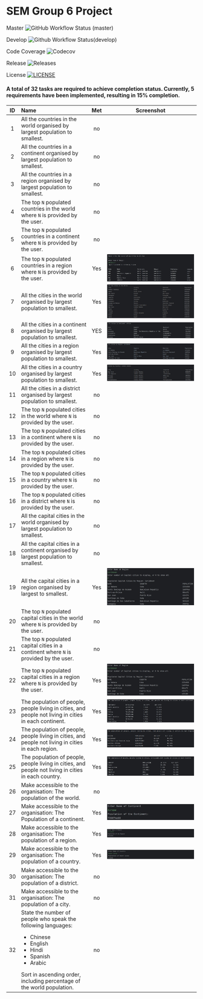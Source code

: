 # SEM Group 6 Project

Master ![GitHub Workflow Status (master)](https://img.shields.io/github/actions/workflow/status/KelvinPompey-40718390/sem-project-group6/main.yml?branch=master)

Develop ![Github Workflow Status(develop)](https://img.shields.io/github/actions/workflow/status/KelvinPompey-40718390/sem-project-group6/main.yml?branch=develop)

Code Coverage ![Codecov](https://img.shields.io/codecov/c/github/KelvinPompey-40718390/sem-project-group6)

Release ![Releases](https://img.shields.io/github/release/KelvinPompey-40718390/sem-project-group6/all?style=flat-square)

License [![LICENSE](https://img.shields.io/github/license/KelvinPompey-40718390/sem-project-group6?style=flat-square)](https://github.com/KelvinPompey-40718390/sem-project-group6/blob/master/LICENSE)

#### A total of 32 tasks are required to achieve completion status. Currently, 5 requirements have been implemented, resulting in 15% completion.

| ID | Name                                                                                                                                                                                                                       | Met | Screenshot |  
|:--:|:---------------------------------------------------------------------------------------------------------------------------------------------------------------------------------------------------------------------------|:---:|:----------:|  
| 1  | All the countries in the world organised by largest population to smallest.                                                                                                                                                | no  |            |  
| 2  | All the countries in a continent organised by largest population to smallest.                                                                                                                                              | no  |            |  
| 3  | All the countries in a region organised by largest population to smallest.                                                                                                                                                 | no  |            |  
| 4  | The top  `N`  populated countries in the world where  `N`  is provided by the user.                                                                                                                                        | no  |            |  
| 5  | The top  `N`  populated countries in a continent where  `N`  is provided by the user.                                                                                                                                      | no  |            |  
| 6  | The top  `N`  populated countries in a region where  `N`  is provided by the user.                                                                                                                                         | Yes |   ![uc6.jpg](screenshots%2Fuc6.jpg)         |  
| 7  | All the cities in the world organised by largest population to smallest.                                                                                                                                                   | Yes |   ![uc7.jpg](screenshots%2Fuc7.jpg)         | 
| 8  | All the cities in a continent organised by largest population to smallest.                                                                                                                                                 | YES |    ![uc8.jpg](screenshots%2Fuc8.jpg)        |  
| 9  | All the cities in a region organised by largest population to smallest.                                                                                                                                                    | Yes |        ![uc9.jpg](screenshots%2Fuc9.jpg)    |  
| 10 | All the cities in a country organised by largest population to smallest.                                                                                                                                                   | Yes |     ![uc10.jpg](screenshots%2Fuc10.jpg)       |  
| 11 | All the cities in a district organised by largest population to smallest.                                                                                                                                                  | no  |            |  
| 12 | The top  `N`  populated cities in the world where  `N`  is provided by the user.                                                                                                                                           | no  |            |  
| 13 | The top  `N`  populated cities in a continent where  `N`  is provided by the user.                                                                                                                                         | no  |            |  
| 14 | The top  `N`  populated cities in a region where  `N`  is provided by the user.                                                                                                                                            | no  |            |  
| 15 | The top  `N`  populated cities in a country where  `N`  is provided by the user.                                                                                                                                           | no  |            |  
| 16 | The top  `N`  populated cities in a district where  `N`  is provided by the user.                                                                                                                                          | no  |            |  
| 17 | All the capital cities in the world organised by largest population to smallest.                                                                                                                                           | no  |            |  
| 18 | All the capital cities in a continent organised by largest population to smallest.                                                                                                                                         | no  |            |  
| 19 | All the capital cities in a region organised by largest to smallest.                                                                                                                                                       | Yes | ![uc19.jpg](screenshots%2Fuc19.jpg)           |  
| 20 | The top  `N`  populated capital cities in the world where  `N`  is provided by the user.                                                                                                                                   | no  |            |  
| 21 | The top  `N`  populated capital cities in a continent where  `N`  is provided by the user.                                                                                                                                 | no  |            |  
| 22 | The top  `N`  populated capital cities in a region where  `N`  is provided by the user.                                                                                                                                    | Yes | ![uc22.jpg](screenshots%2Fuc22.jpg)           |  
| 23 | The population of people, people living in cities, and people not living in cities in each continent.                                                                                                                      | Yes | ![uc23.jpg](screenshots%2Fuc23.jpg)           |  
| 24 | The population of people, people living in cities, and people not living in cities in each region.                                                                                                                         | Yes | ![uc24.jpg](screenshots%2Fuc24.jpg)           |  
| 25 | The population of people, people living in cities, and people not living in cities in each country.                                                                                                                        | Yes | ![uc25.jpg](screenshots%2Fuc25.jpg)           |  
| 26 | Make accessible to the organisation: The population of the world.                                                                                                                                                          | no  |            |
| 27 | Make accessible to the organisation: The Population of a continent.                                                                                                                                                        | Yes |  ![uc27.jpg](screenshots%2Fuc27.jpg)          |
| 28 | Make accessible to the organisation: The population of a region.                                                                                                                                                           | Yes |  ![UC28.jpg](screenshots%2FUC28.jpg)          |
| 29 | Make accessible to the organisation: The population of a country.                                                                                                                                                          | Yes |  ![UC29.jpg](screenshots%2FUC29.jpg)          |
| 30 | Make accessible to the organisation: The population of a district.                                                                                                                                                         | no  |            |
| 31 | Make accessible to the organisation: The population of a city.                                                                                                                                                             | no  |            |
| 32 | State the number of people who speak the following languages:<ul><li>Chinese</li><li>English</li><li>Hindi</li><li>Spanish</li><li>Arabic</li></ul> Sort in ascending order, including percentage of the world population. | no  |            |
